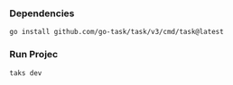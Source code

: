 
### Dependencies
```
go install github.com/go-task/task/v3/cmd/task@latest
```

### Run Projec
```
taks dev
```
